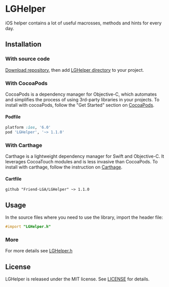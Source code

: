 # LGHelper

iOS helper contains a lot of useful macrosses, methods and hints for every day.

## Installation

### With source code

[Download repository](https://github.com/Friend-LGA/LGHelper/archive/master.zip), then add [LGHelper directory](https://github.com/Friend-LGA/LGHelper/blob/master/LGHelper/) to your project.

### With CocoaPods

CocoaPods is a dependency manager for Objective-C, which automates and simplifies the process of using 3rd-party libraries in your projects. To install with cocoaPods, follow the "Get Started" section on [CocoaPods](https://cocoapods.org/).

#### Podfile
```ruby
platform :ios, '6.0'
pod 'LGHelper', '~> 1.1.0'
```

### With Carthage

Carthage is a lightweight dependency manager for Swift and Objective-C. It leverages CocoaTouch modules and is less invasive than CocoaPods. To install with carthage, follow the instruction on [Carthage](https://github.com/Carthage/Carthage/).

#### Cartfile
```
github "Friend-LGA/LGHelper" ~> 1.1.0
```

## Usage

In the source files where you need to use the library, import the header file:

```objective-c
#import "LGHelper.h"
```

### More

For more details see [LGHelper.h](https://github.com/Friend-LGA/LGHelper/blob/master/LGHelper/LGHelper.h)

## License

LGHelper is released under the MIT license. See [LICENSE](https://raw.githubusercontent.com/Friend-LGA/LGHelper/master/LICENSE) for details.
